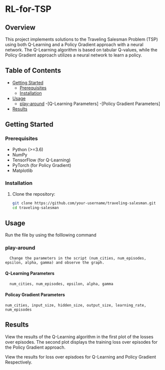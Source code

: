 # RL-for-TSP


## Overview

This project implements solutions to the Traveling Salesman Problem (TSP) using both Q-Learning and a Policy Gradient approach with a neural network. The Q-Learning algorithm is based on tabular Q-values, while the Policy Gradient approach utilizes a neural network to learn a policy.

## Table of Contents

- [Getting Started](#getting-started)
  - [Prerequisites](#prerequisites)
  - [Installation](#installation)
- [Usage](#usage)
  - [play-around](#play-around)
      -[Q-Learning Parameters]
      -[Policy Gradient Parameters]
- [Results](#results)

## Getting Started

### Prerequisites

- Python (>=3.6)
- NumPy
- TensorFlow (for Q-Learning)
- PyTorch (for Policy Gradient)
- Matplotlib

### Installation

1. Clone the repository:

   ```bash
   git clone https://github.com/your-username/traveling-salesman.git
   cd traveling-salesman

## Usage

Run the file by  using the folllowing command

  

  ### play-around

      Change the parameters in the script (num_cities, num_episodes, epsilon, alpha, gamma) and observe the graph.

  #### Q-Learning Parameters

      num_cities, num_episodes, epsilon, alpha, gamma 

  #### Policay Gradient Parameters

    num_cities, input_size, hidden_size, output_size, learning_rate, num_episodes

## Results

View the results of the Q-Learning algorithm in the first plot of the losses over episodes. The second plot displays the training loss over episodes for the Policy Gradient approach.

View the results for loss over episdoes for Q-Learning and Policy Gradient Respectively.


